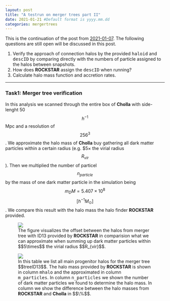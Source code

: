 ```yaml
---
layout: post
title: "A testrun on merger trees part II"
date: 2021-01-21 #Default format is yyyy.mm.dd
categories: mergertrees
---
```


This is the continuation of the post from <a href="https://dstoppacher.github.io/A-testrun-on-merger-trees/">2021-01-07</a>. The following questions are still open will be discussed in this post.

<ol>
  <li>Verify the approach of connection halos by the provided <tt>haloid</tt> and <tt>descID</tt> by comparing directly with the numbers of particle assigned to the halos between snapshots.</li>

  <li>How does <b>ROCKSTAR</b> assign the <tt>descID</tt> when running?</li>

  <li>Calculate halo mass function and accretion rates.</li>
 </ol>
 
 <hr class="fancyLine3">
 
 
 ### Task1: Merger tree verification
 
 In this analysis we scanned through the entire box of <b>Cholla</b> with side-lenght 50$$h^{-1}$$Mpc and a resolution of $$256^3$$. We approximate the halo mass of <b>Cholla</b> buy gathering all dark matter particles within a certain radius (e.g. $$5\times$ the virial radius $$R_{vir}$$). Then we multiplied the number of particel $$n_{particle}$$ by the mass of one dark matter particle in the simulation being $$m_DM=5.407\times10^8$$ $$[h^{-1}M_{\odot}]$$. We compare this result with the halo mass the halo finder <b>ROCKSTAR</b> provided.
 
 <figure>
  <img src="{{ site.baseurl }}/plots/2021-01-21_mhalo_offset.png">
  <figcaption>The figure visualizes the offset between the halos from merger tree with ID13 provided by <b>ROCKSTAR</b> in comparision what we can approximate when summing up dark matter particles within $$5\times$$ the virial radius $$R_{vir}$$.
  </figcaption>
</figure>

 <figure>
  <img src="{{ site.baseurl }}/plots/2021-01-21_Table_treeID13.png">
  <figcaption>In this table we list all main progenitor halos for the merger tree $$treeID13$$. The halo mass provided by <b>ROCKSTAR</b> is shown in column <tt>mhalo</tt> and the approximated in column <tt>m_particles</tt>. In column <tt>n_particles</tt> we shown the number of dark matter particles we found to determine the halo mass. In column <tt></tt> we show the difference between the halo masses from <b>ROCKSTAR</b> and <b>Cholla</b> in $$\%$$.
  </figcaption>
</figure>


 
 

